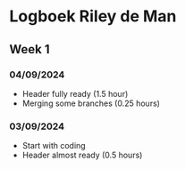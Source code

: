 # Logboek Riley de Man

## Week 1

### 04/09/2024
- Header fully ready (1.5 hour)
- Merging some branches (0.25 hours)

### 03/09/2024
- Start with coding
- Header almost ready (0.5 hours)